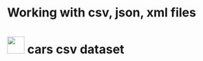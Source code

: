 # Working with csv, json, xml files

# <img height="40" src="https://media.giphy.com/media/WUlplcMpOCEmTGBtBW/giphy.gif"/> cars csv dataset
